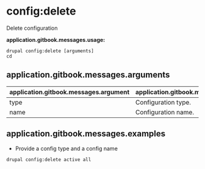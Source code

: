 # config:delete
Delete configuration

**application.gitbook.messages.usage:**
```
drupal config:delete [arguments]
cd
```

## application.gitbook.messages.arguments
application.gitbook.messages.argument | application.gitbook.messages.details
---------|-------------
type | Configuration type.
name | Configuration name.

## application.gitbook.messages.examples
* Provide a config type and a config name
```
drupal config:delete active all
```
